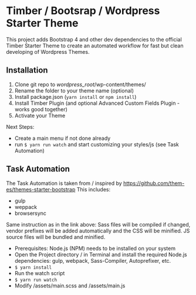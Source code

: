 # Timber / Bootsrap / Wordpress Starter Theme

This project adds Bootstrap 4 and other dev dependencies to the official Timber Starter Theme to create an automated workflow for fast but clean developing of Wordpress Themes.

## Installation
1. Clone git repo to _wordpress_root_/wp-content/themes/
2. Rename the folder to your theme name (optional)
3. Install package.json (`yarn install` or `npm install`)
4. Install Timber Plugin (and optional Advanced Custom Fields Plugin - works good together)
5. Activate your Theme

Next Steps: 
+ Create a main menu if not done already
+ run `$ yarn run watch` and start customizing your styles/js (see Task Automation)

## Task Automation

The Task Automation is taken from / inspired by https://github.com/them-es/themes-starter-bootstrap
This includes: 
+ gulp
+ weppack
+ browsersync

Same instruction as in the link above:
Sass files will be compiled if changed, vendor prefixes will be added automatically and the CSS will be minified. JS source files will be bundled and minified.

+ Prerequisites: Node.js (NPM) needs to be installed on your system
+ Open the Project directory / in Terminal and install the required Node.js dependencies: gulp, webpack, Sass-Compiler, Autoprefixer, etc.
+ `$ yarn install`
+ Run the watch script
+ `$ yarn run watch`
+ Modify /assets/main.scss and /assets/main.js